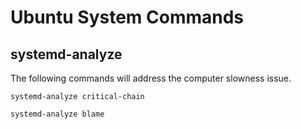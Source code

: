 # Ubuntu System Commands

## systemd-analyze

The following commands will address the computer slowness issue.

`systemd-analyze critical-chain`

`systemd-analyze blame`